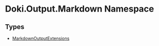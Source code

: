 # Doki.Output.Markdown Namespace

## Types

- [MarkdownOutputExtensions](Doki.Output.Markdown.MarkdownOutputExtensions.md)


